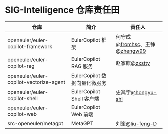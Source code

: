 # SIG-Intelligence 仓库责任田

| 仓库                                       | 简介                   | 责任人                      |
|-------------------------------------------|------------------------|----------------------------|
| openeuler/euler-copilot-framework         | EulerCopilot 框架           | 何守成[@fromhsc](https://gitee.com/fromhsc)、王铮[@zhengw99](https://gitee.com/zhengw99) |
| openeuler/euler-copilot-rag               | EulerCopilot RAG 服务       | 赵家麒[@zxstty](https://gitee.com/zxstty) |
| openeuler/euler-copilot-vectorize-agent   | EulerCopilot 数据向量化微服务 |  |
| openeuler/euler-copilot-shell             | EulerCopilot Shell 客户端   | 史鸿宇[@hongyu-shi](https://gitee.com/hongyu-shi) |
| openeuler/euler-copilot-web               | EulerCopilot Web 前端       |  |
| src-openeuler/metagpt                     | MetaGPT                | 刘峯[@liu-feng-D](https://gitee.com/liu-feng-D) |